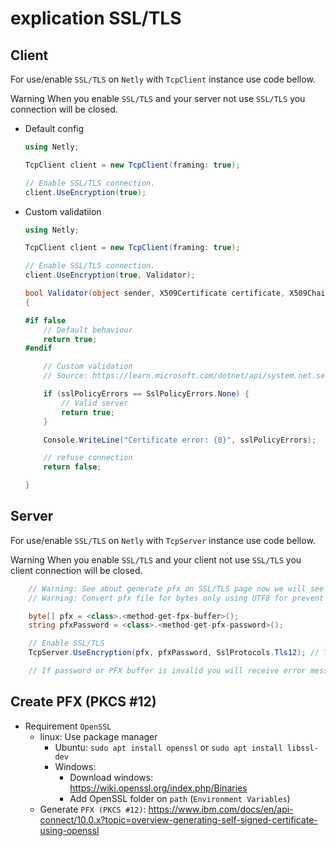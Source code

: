 # <return>explication</return> SSL/TLS

## Client
For use/enable ``SSL/TLS`` on ``Netly`` with ``TcpClient`` instance use code bellow.

<return>Warning</return> When you enable ``SSL/TLS`` and your server not use ``SSL/TLS`` you connection will be closed.

- Default config
	```cs
	using Netly;

	TcpClient client = new TcpClient(framing: true);

	// Enable SSL/TLS connection.
	client.UseEncryption(true);
	```

- Custom validatiion
	```cs
	using Netly;

	TcpClient client = new TcpClient(framing: true);

	// Enable SSL/TLS connection.
	client.UseEncryption(true, Validator);

	bool Validator(object sender, X509Certificate certificate, X509Chain chain, SslPolicyErrors sslPolicyErrors)
	{

	#if false
		// Default behaviour
		return true;
	#endif

		// Custom validation
		// Source: https://learn.microsoft.com/dotnet/api/system.net.security.sslstream

		if (sslPolicyErrors == SslPolicyErrors.None) {
			// Valid server
            return true;
        }

        Console.WriteLine("Certificate error: {0}", sslPolicyErrors);

        // refuse connection
        return false;

	}
	```

## Server
For use/enable ``SSL/TLS`` on ``Netly`` with ``TcpServer`` instance use code bellow.

<return>Warning</return> When you enable ``SSL/TLS`` and your client not use ``SSL/TLS`` you client connection will be closed.


```cs
    // Warning: See about generate pfx on SSL/TLS page now we will see about startup this!
    // Warning: Convert pfx file for bytes only using UTF8 for prevent erros

	byte[] pfx = <class>.<method-get-fpx-buffer>();
    string pfxPassword = <class>.<method-get-pfx-password>();

    // Enable SSL/TLS
    TcpServer.UseEncryption(pfx, pfxPassword, SslProtocols.Tls12); // TLS v1.2

	// If password or PFX buffer is invalid you will receive error message on <TcpServer.OnError(Actiion<Exception> callback)>
```

## Create PFX (PKCS #12)
* Requirement ``OpenSSL``
	- linux: Use package manager
		- Ubuntu: ``sudo apt install openssl`` or ``sudo apt install libssl-dev``
		- Windows:
			- Download windows: https://wiki.openssl.org/index.php/Binaries
			- Add OpenSSL folder on ``path`` (``Environment Variables``)
	- Generate ``PFX (PKCS #12)``: https://www.ibm.com/docs/en/api-connect/10.0.x?topic=overview-generating-self-signed-certificate-using-openssl